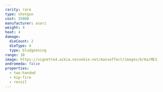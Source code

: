 ```yaml
---
rarity: rare
type: shotgun
cost: 35000
manufacturer: asari
weight: 4
heat: 4
damage:
  dieCount: 2
  dieType: 4
  type: bludgeoning
range: 10
image: https://vignette4.wikia.nocookie.net/masseffect/images/6/6a/ME3_Disciple_Shotgun.png/revision/latest?cb=20120317201011
andromeda: false
properties:
  - two-handed
  - hip-fire
  - recoil
---
```

